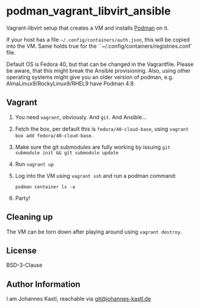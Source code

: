 # podman_vagrant_libvirt_ansible

Vagrant-libvirt setup that creates a VM and installs [Podman](podman.io) on it.

If your host has a file `~/.config/containers/auth.json`, this will be copied
into the VM. Same holds true for the ``~/.config/containers/registries.conf`
file.

Default OS is Fedora 40, but that can be changed in the Vagrantfile.
Please be aware, that this might break the Ansible provisioning. Also, using
other operating systems might give you an older version of podman, e.g.
AlmaLinux9/RockyLinux9/RHEL9 have Podman 4.9.

## Vagrant

1. You need `vagrant`, obviously. And `git`. And Ansible...
1. Fetch the box, per default this is `fedora/40-cloud-base`, using
   `vagrant box add fedora/40-cloud-base`.
1. Make sure the git submodules are fully working by issuing
   `git submodule init && git submodule update`
1. Run `vagrant up`
1. Log into the VM using `vagrant ssh` and run a podman command:

   ```
   podman container ls -a
   ```

1. Party!

## Cleaning up

The VM can be torn down after playing around using `vagrant destroy`.

## License

BSD-3-Clause

## Author Information

I am Johannes Kastl, reachable via git@johannes-kastl.de
